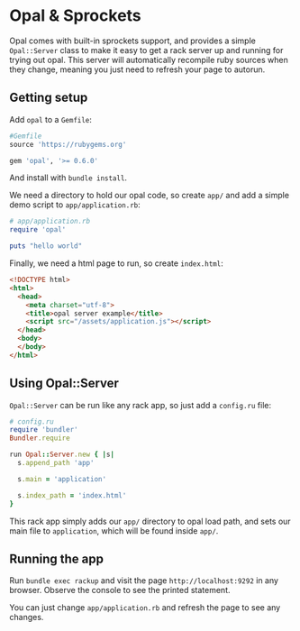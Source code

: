 # Opal & Sprockets

Opal comes with built-in sprockets support, and provides a simple `Opal::Server`
class to make it easy to get a rack server up and running for trying out opal.
This server will automatically recompile ruby sources when they change, meaning
you just need to refresh your page to autorun.

## Getting setup

Add `opal` to a `Gemfile`:

```ruby
#Gemfile
source 'https://rubygems.org'

gem 'opal', '>= 0.6.0'
```

And install with `bundle install`.

We need a directory to hold our opal code, so create `app/` and add a simple
demo script to `app/application.rb`:

```ruby
# app/application.rb
require 'opal'

puts "hello world"
```

Finally, we need a html page to run, so create `index.html`:

```html
<!DOCTYPE html>
<html>
  <head>
    <meta charset="utf-8">
    <title>opal server example</title>
    <script src="/assets/application.js"></script>
  </head>
  <body>
  </body>
</html>
```

## Using Opal::Server

`Opal::Server` can be run like any rack app, so just add a `config.ru` file:

```ruby
# config.ru
require 'bundler'
Bundler.require

run Opal::Server.new { |s|
  s.append_path 'app'

  s.main = 'application'

  s.index_path = 'index.html'
}
```

This rack app simply adds our `app/` directory to opal load path, and sets our
main file to `application`, which will be found inside `app/`.

## Running the app

Run `bundle exec rackup` and visit the page `http://localhost:9292` in any
browser. Observe the console to see the printed statement.

You can just change `app/application.rb` and refresh the page to see any changes.
